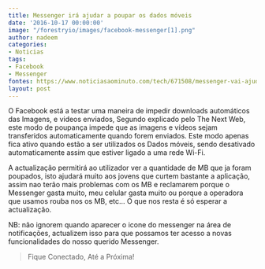 ```yaml
---
title: Messenger irá ajudar a poupar os dados móveis
date: '2016-10-17 00:00:00'
image: "/forestryio/images/facebook-messenger[1].png"
author: nadeem
categories:
- Noticias
tags:
- Facebook
- Messenger
fontes: https://www.noticiasaominuto.com/tech/671508/messenger-vai-ajuda-lo-a-poupar-dados-moveis
layout: post
---
```

O Facebook está a testar uma maneira de impedir downloads automáticos das Imagens, e videos enviados, Segundo explicado pelo The Next Web, este modo de poupança impede que as imagens e vídeos sejam transferidos automaticamente quando forem enviados. 
Este modo apenas fica ativo quando estão a ser utilizados os Dados móveis, sendo desativado automaticamente assim que estiver ligado a uma rede Wi-Fi.

A actualização permitirá ao utilizador ver a quantidade de MB que ja foram poupados, isto ajudará muito aos jovens que curtem bastante a aplicação, assim nao terão mais problemas com os MB e reclamarem porque o Messenger gasta muito, meu celular gasta muito ou porque a operadora que usamos rouba nos os MB, etc... 
O que nos resta é só esperar a actualização. 

NB: não ignorem quando aparecer o icone do messenger na área de notificações, actualizem isso para que possamos ter acesso a novas funcionalidades do nosso querido Messenger.

> Fique Conectado, Até a Próxima!